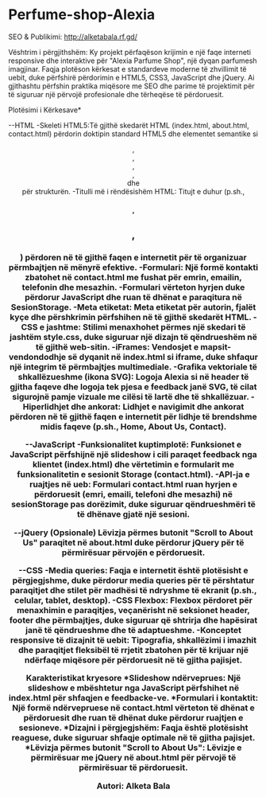 # Perfume-shop-Alexia
SEO & Publikimi: http://alketabala.rf.gd/

Vështrim i përgjithshëm:
Ky projekt përfaqëson krijimin e një faqe interneti responsive dhe interaktive për "Alexia Parfume Shop", një dyqan parfumesh imagjinar. 
Faqja plotëson kërkesat e standardeve moderne të zhvillimit të uebit, duke përfshirë përdorimin e HTML5, CSS3, JavaScript dhe jQuery. 
Ai gjithashtu përfshin praktika miqësore me SEO dhe parime të projektimit për të siguruar një përvojë profesionale dhe tërheqëse të përdoruesit.

Plotësimi i Kërkesave*

--HTML
-Skeleti HTML5:Të gjithë skedarët HTML (index.html, about.html, contact.html) përdorin doktipin standard HTML5 dhe elementet semantike si <header>, <main>, <footer>, <nav>, <section> dhe <article> për strukturën.
-Titulli më i rëndësishëm HTML: Titujt e duhur (p.sh., <h1>, <h2>, <h3>) përdoren në të gjithë faqen e internetit për të organizuar përmbajtjen në mënyrë efektive.
-Formulari: Një formë kontakti zbatohet në contact.html me fushat për emrin, emailin, telefonin dhe mesazhin.
-Formulari vërteton hyrjen duke përdorur JavaScript dhe ruan të dhënat e paraqitura në SesionStorage.
-Meta etiketat: Meta etiketat për autorin, fjalët kyçe dhe përshkrimin përfshihen në të gjithë skedarët HTML.
-CSS e jashtme: Stilimi menaxhohet përmes një skedari të jashtëm style.css, duke siguruar një dizajn të qëndrueshëm në të gjithë web-sitin.
-iFrames: Vendosjet e mapsit- vendondodhje së dyqanit në index.html si iframe, duke shfaqur një integrim të përmbajtjes multimediale.
-Grafika vektoriale të shkallëzueshme (ikona SVG): Logoja Alexia si në header të gjitha faqeve dhe logoja tek pjesa e feedback janë SVG, të cilat sigurojnë pamje vizuale me cilësi të lartë dhe të shkallëzuar.
-Hiperlidhjet dhe ankorat: Lidhjet e navigimit dhe ankorat përdoren në të gjithë faqen e internetit për lidhje të brendshme midis faqeve (p.sh., Home, About Us, Contact).

--JavaScript
-Funksionalitet kuptimplotë: Funksionet e JavaScript përfshijnë një slideshow i cili paraqet feedback nga klientet (index.html) dhe vërtetimin e formularit me funksionalitetin e sesionit Storage (contact.html).
-API-ja e ruajtjes në ueb: Formulari contact.html ruan hyrjen e përdoruesit (emri, emaili, telefoni dhe mesazhi) në sesionStorage pas dorëzimit, duke siguruar qëndrueshmëri të të dhënave gjatë një sesioni.

--jQuery (Opsionale)
Lëvizja përmes butonit "Scroll to About Us" paraqitet në about.html duke përdorur jQuery për të përmirësuar përvojën e përdoruesit.

--CSS
-Media queries: Faqja e internetit është plotësisht e përgjegjshme, duke përdorur media queries për të përshtatur paraqitjet dhe stilet për madhësi të ndryshme të ekranit (p.sh., celular, tablet, desktop).
-CSS Flexbox: Flexbox përdoret për menaxhimin e paraqitjes, veçanërisht në seksionet header, footer dhe përmbajtjes, duke siguruar që shtrirja dhe hapësirat janë të qëndrueshme dhe të adaptueshme.
-Konceptet responsive të dizajnit të uebit: Tipografia, shkallëzimi i imazhit dhe paraqitjet fleksibël të rrjetit zbatohen për të krijuar një ndërfaqe miqësore për përdoruesit në të gjitha pajisjet.

Karakteristikat kryesore
*Slideshow ndërveprues: Një slideshow e mbështetur nga JavaScript përfshihet në index.html për shfaqjen e feedbacke-ve.
*Formulari i kontaktit: Një formë ndërvepruese në contact.html vërteton të dhënat e përdoruesit dhe ruan të dhënat duke përdorur ruajtjen e sesioneve.
*Dizajni i përgjegjshëm: Faqja është plotësisht reaguese, duke siguruar shfaqje optimale në të gjitha pajisjet.
*Lëvizja përmes butonit "Scroll to About Us": Lëvizje e përmirësuar me jQuery në about.html për përvojë të përmirësuar të përdoruesit.

Autori: Alketa Bala
